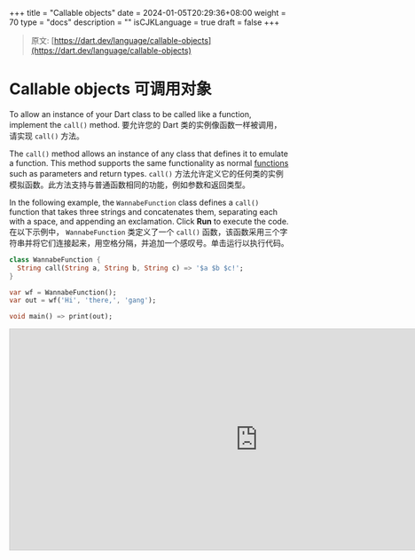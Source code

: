 +++
title = "Callable objects"
date = 2024-01-05T20:29:36+08:00
weight = 70
type = "docs"
description = ""
isCJKLanguage = true
draft = false
+++

> 原文: [https://dart.dev/language/callable-objects](https://dart.dev/language/callable-objects)

# Callable objects 可调用对象

To allow an instance of your Dart class to be called like a function, implement the `call()` method.
要允许您的 Dart 类的实例像函数一样被调用，请实现 `call()` 方法。

The `call()` method allows an instance of any class that defines it to emulate a function. This method supports the same functionality as normal [functions](https://dart.dev/language/functions) such as parameters and return types.
`call()` 方法允许定义它的任何类的实例模拟函数。此方法支持与普通函数相同的功能，例如参数和返回类型。

In the following example, the `WannabeFunction` class defines a `call()` function that takes three strings and concatenates them, separating each with a space, and appending an exclamation. Click **Run** to execute the code.
在以下示例中， `WannabeFunction` 类定义了一个 `call()` 函数，该函数采用三个字符串并将它们连接起来，用空格分隔，并追加一个感叹号。单击运行以执行代码。

```dart
class WannabeFunction {
  String call(String a, String b, String c) => '$a $b $c!';
}

var wf = WannabeFunction();
var out = wf('Hi', 'there,', 'gang');

void main() => print(out);
```



<iframe src="https://dartpad.dev/embed-dart.html?theme=light&amp;run=dartpad&amp;split=false&amp;ga_id=callable_objects" data-gtm-vis-recent-on-screen13029053_11="248" data-gtm-vis-first-on-screen13029053_11="248" data-gtm-vis-total-visible-time13029053_11="100" data-gtm-vis-has-fired13029053_11="1" style="box-sizing: border-box; border: 1px solid rgb(204, 204, 204); margin-bottom: 1rem; min-height: 400px; resize: vertical; width: 896.007px; height: 350px;"></iframe>
